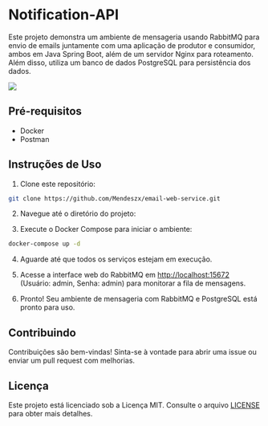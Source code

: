 # Notification-API

Este projeto demonstra um ambiente de mensageria usando RabbitMQ para envio de emails juntamente com uma aplicação de produtor e consumidor, ambos em Java Spring Boot, além de um servidor Nginx para roteamento. Além disso, utiliza um banco de dados PostgreSQL para persistência dos dados.

<img src="https://cdn.discordapp.com/attachments/538485144106041394/1240118710019031120/Notification-API.drawio.png?ex=6645660c&is=6644148c&hm=b9cd68485c4bcc84dff4e5bf85b00286a40bf7e0d3fcb41e305c775ffb268e16&">

## Pré-requisitos

- Docker
- Postman

## Instruções de Uso

1. Clone este repositório:

```bash
git clone https://github.com/Mendeszx/email-web-service.git
```

2. Navegue até o diretório do projeto:

3. Execute o Docker Compose para iniciar o ambiente:

```bash
docker-compose up -d
```

4. Aguarde até que todos os serviços estejam em execução.

5. Acesse a interface web do RabbitMQ em [http://localhost:15672](http://localhost:15672) (Usuário: admin, Senha: admin) para monitorar a fila de mensagens.

6. Pronto! Seu ambiente de mensageria com RabbitMQ e PostgreSQL está pronto para uso.

## Contribuindo

Contribuições são bem-vindas! Sinta-se à vontade para abrir uma issue ou enviar um pull request com melhorias.

## Licença

Este projeto está licenciado sob a Licença MIT. Consulte o arquivo [LICENSE](LICENSE) para obter mais detalhes.
